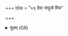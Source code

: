 +++
title = "०३ देवाः सयुजो मित्र"

+++
<details><summary>मूलम् (GR)</summary>

देवाः सयुजो मित्र वरुणार्यमन्न्  
अपः (…) ॥ +++(see 1bcde)+++
</details>